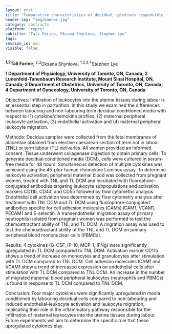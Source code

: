 ```yaml
---
layout: post
title: "Comparative characteristics of decidual cytokines responsible for the infiltration of maternal peripheral leukocytes during human labour"
header-img: "img/banner.jpg"
category: abstracts
platform: "repro"
subtitle: "Tali Farine, Oksana Shynlova, Stephen Lye"
tags: 
session_id: nan
visible: false
---
```

**<sup>1,2</sup>Tali Farine**, <sup>2,3</sup>Oksana Shynlova, <sup>1,2,3,4</sup>Stephen Lye

__1 Department of Physiology, University of Toronto, ON, Canada; 2 Lunenfeld-Tanenbaum Research Institute, Mount Sinai Hospital, ON, Canada; 3 Department of Obstetrics, University of Toronto, ON, Canada; 4 Department of Gynecology, University of Toronto, ON, Canada__

Objectives: Infiltration of leukocytes into the uterine tissues during labour is an essential step in parturition. In this study we examined the differences between labouring and non-labouring term decidual conditioned media with respect to (1) cytokine/chemokine profiles, (2) maternal peripheral leukocyte activation, (3) endothelial activation and (4) maternal peripheral leukocyte migration.

Methods: Decidua samples were collected from the fetal membranes of placentae obtained from elective caesarean section of term not in labour (TNL) or term labour (TL) deliveries. All women provided an  informed consent. Tissue underwent collagenase digestion to obtain primary cells. To generate decidual conditioned media (DCM), cells were cultured in serum-free media for 48 hours. Simultaneous detection of multiple cytokines was achieved using the 45-plex human chemokine Luminex assay. To determine leukocyte activation, peripheral maternal blood was collected from pregnant women, treated with TNL and TL DCM and incubated with fluorophore-conjugated antibodies targeting leukocyte subpopulations and activation markers CD11b, CD44, and CD55 followed by flow cytometric analysis. Endothelial cell activation was determined by flow cytometry analysis after treatment with TNL DCM and TL DCM using fluorophore-conjugated antibodies specific for cell adhesion molecules (CAMs) ICAM1, VCAM1, PECAM1 and E-selectin. A transendothelial migration assay of primary neutrophils isolated from pregnant women was performed to test the chemoattractant ability of TNL and TL DCM. A migration assay was used to test the chemoattractant ability of the TNL and TL DCM on primary peripheral blood mononuclear cells (PBMCs).

Results: 4 cytokines (G-CSF, IP-10, MCP-1, IFNg) were significantly upregulated in TL DCM compared to TNL DCM. Activation marker CD11b shows a trend of increase on monocytes and granulocytes after stimulation with TL DCM compared to TNL DCM. Cell adhesion molecules ICAM1 and VCAM1 show a trend of increased expression on endothelial cells after stimulation with TL DCM compared to TNL DCM. An increase in the number of migrated maternal blood peripheral leukocytes (neutrophils and PBMCs) is found in response to TL DCM compared to TNL DCM. 

Conclusion: Four major cytokines were significantly upregulated in media conditioned by labouring decidual cells compared to non-labouring and induced endothelial-leukocyte activation and leukocyte migration, implicating their role in the inflammatory pathway responsible for the infiltration of maternal leukocytes into the uterine tissues during labour.  Future experiments will aim to determine the specific role that these upregulated cytokines play.